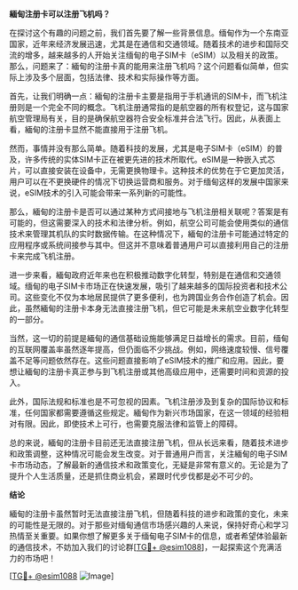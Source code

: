 **緬甸注册卡可以注册飞机吗？**

在探讨这个有趣的问题之前，我们首先要了解一些背景信息。缅甸作为一个东南亚国家，近年来经济发展迅速，尤其是在通信和交通领域。随着技术的进步和国际交流的增多，越来越多的人开始关注缅甸的电子SIM卡（eSIM）以及相关的政策。那么，问题来了：緬甸的注册卡真的能用来注册飞机吗？这个问题看似简单，但实际上涉及多个层面，包括法律、技术和实际操作等方面。

首先，让我们明确一点：緬甸的注册卡主要是指用于手机通讯的SIM卡，而飞机注册则是一个完全不同的概念。飞机注册通常指的是航空器的所有权登记，这与国家航空管理局有关，目的是确保航空器符合安全标准并合法飞行。因此，从表面上看，緬甸的注册卡显然不能直接用于注册飞机。

然而，事情并没有那么简单。随着科技的发展，尤其是电子SIM卡（eSIM）的普及，许多传统的实体SIM卡正在被更先进的技术所取代。eSIM是一种嵌入式芯片，可以直接安装在设备中，无需更换物理卡。这种技术的优势在于它更加灵活，用户可以在不更换硬件的情况下切换运营商和服务。对于缅甸这样的发展中国家来说，eSIM技术的引入可能会带来一系列新的可能性。

那么，緬甸的注册卡是否可以通过某种方式间接地与飞机注册相关联呢？答案是有可能的，但这需要深入的技术和法律分析。例如，航空公司可能会使用类似的通信技术来管理其机队的实时数据传输。在这种情况下，緬甸的注册卡可能通过特定的应用程序或系统间接参与其中。但这并不意味着普通用户可以直接利用自己的注册卡来完成飞机注册。

进一步来看，緬甸政府近年来也在积极推动数字化转型，特别是在通信和交通领域。缅甸的电子SIM卡市场正在快速发展，吸引了越来越多的国际投资者和技术公司。这些变化不仅为本地居民提供了更多便利，也为跨国业务合作创造了机会。因此，虽然緬甸的注册卡本身无法直接注册飞机，但它可能是未来航空业数字化转型的一部分。

当然，这一切的前提是緬甸的通信基础设施能够满足日益增长的需求。目前，缅甸的互联网覆盖率虽然逐年提高，但仍面临不少挑战。例如，网络速度较慢、信号覆盖不足等问题依然存在。这些问题直接影响了eSIM技术的推广和应用。因此，要想让緬甸的注册卡真正参与到飞机注册或其他高级应用中，还需要时间和资源的投入。

此外，国际法规和标准也是不可忽视的因素。飞机注册涉及到复杂的国际协议和标准，任何国家都需要遵循这些规定。緬甸作为新兴市场国家，在这一领域的经验相对有限。因此，即使技术上可行，也需要克服法律和监管上的障碍。

总的来说，緬甸的注册卡目前还无法直接注册飞机，但从长远来看，随着技术进步和政策调整，这种情况可能会发生改变。对于普通用户而言，关注緬甸的电子SIM卡市场动态，了解最新的通信技术和政策变化，无疑是非常有意义的。无论是为了提升个人生活质量，还是抓住商业机会，紧跟时代步伐都是必不可少的。

**结论**

緬甸的注册卡虽然暂时无法直接注册飞机，但随着科技的进步和政策的变化，未来的可能性是无限的。对于那些对缅甸通信市场感兴趣的人来说，保持好奇心和学习热情至关重要。如果你想了解更多关于缅甸电子SIM卡的信息，或者希望体验最新的通信技术，不妨加入我们的讨论群[[TG💪+ @esim1088](https://t.me/s/esim1088)]，一起探索这个充满活力的市场吧！

[[TG💪+ @esim1088](https://t.me/s/esim1088) ![Image](https://i.postimg.cc/4NQfJmqS/Snipaste-2025-05-13-00-14-12.png)]